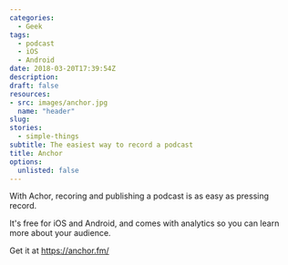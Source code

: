 ```yaml
---
categories: 
  - Geek
tags:
  - podcast
  - iOS
  - Android
date: 2018-03-20T17:39:54Z
description: 
draft: false
resources: 
- src: images/anchor.jpg
  name: "header"
slug:
stories: 
  - simple-things
subtitle: The easiest way to record a podcast
title: Anchor
options:
  unlisted: false
---
```


With Achor, recoring and publishing a podcast is as easy as pressing record.

It's free for iOS and Android, and comes with analytics so you can learn more about your audience.

Get it at https://anchor.fm/
